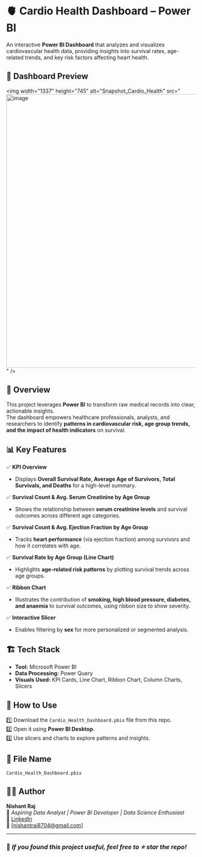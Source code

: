 # 🫀 Cardio Health Dashboard – Power BI

An interactive **Power BI Dashboard** that analyzes and visualizes cardiovascular health data, providing insights into survival rates, age-related trends, and key risk factors affecting heart health.

## 📸 Dashboard Preview

<img width="1337" height="745" alt="Snapshot_Cardio_Health" src="<img width="1301" height="727" alt="image" src="https://github.com/user-attachments/assets/c45e5b3b-1cc1-4775-bcc0-2d79cf4c596f" />
" />

## 📌 Overview
This project leverages **Power BI** to transform raw medical records into clear, actionable insights.  
The dashboard empowers healthcare professionals, analysts, and researchers to identify **patterns in cardiovascular risk, age group trends, and the impact of health indicators** on survival.

## 📊 Key Features

✅ **KPI Overview**  
- Displays **Overall Survival Rate, Average Age of Survivors, Total Survivals, and Deaths** for a high-level summary.

✅ **Survival Count & Avg. Serum Creatinine by Age Group**  
- Shows the relationship between **serum creatinine levels** and survival outcomes across different age categories.

✅ **Survival Count & Avg. Ejection Fraction by Age Group**  
- Tracks **heart performance** (via ejection fraction) among survivors and how it correlates with age.

✅ **Survival Rate by Age Group (Line Chart)**  
- Highlights **age-related risk patterns** by plotting survival trends across age groups.

✅ **Ribbon Chart**  
- Illustrates the contribution of **smoking, high blood pressure, diabetes, and anaemia** to survival outcomes, using ribbon size to show severity.

✅ **Interactive Slicer**  
- Enables filtering by **sex** for more personalized or segmented analysis.

## 🏗️ Tech Stack

- **Tool:** Microsoft Power BI  
- **Data Processing:** Power Query  
- **Visuals Used:** KPI Cards, Line Chart, Ribbon Chart, Column Charts, Slicers

## 🚀 How to Use

1️⃣ Download the `Cardio_Health_Dashboard.pbix` file from this repo.  
2️⃣ Open it using **Power BI Desktop**.  
3️⃣ Use slicers and charts to explore patterns and insights.

## 📁 File Name

`Cardio_Health_Dashboard.pbix`

## 👨‍💻 Author

**Nishant Raj**  
📌 *Aspiring Data Analyst | Power BI Developer | Data Science Enthusiast*  
🔗 [LinkedIn](https://www.linkedin.com/in/nishant-raj87/)  
📧 [nishantraj8704@gmail.com]

---

### 🌟 *If you found this project useful, feel free to ⭐ star the repo!*
